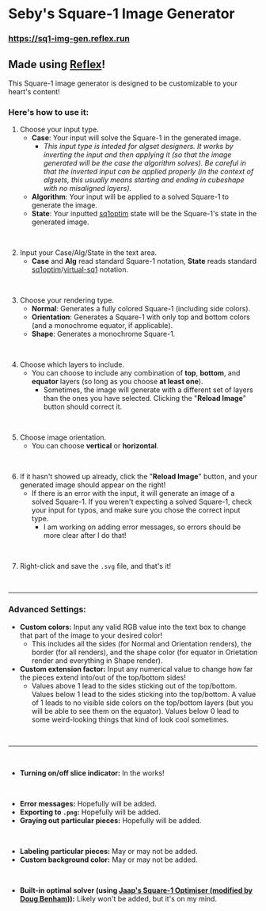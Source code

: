 # Seby's Square-1 Image Generator

### https://sq1-img-gen.reflex.run

## Made using [Reflex](https://github.com/reflex-dev/reflex)!

This Square-1 image generator is designed to be customizable to your heart's content!

### Here's how to use it:

1. Choose your input type.
    - **Case**: Your input will solve the Square-1 in the generated image.
        - *This input type is inteded for algset designers. It works by inverting the input and then applying it (so that the image generated will be the case the algorithm solves). Be careful in that the inverted input can be applied properly (in the context of algsets, this usually means starting and ending in cubeshape with no misaligned layers).*
    - **Algorithm**: Your input will be applied to a solved Square-1 to generate the image.
    - **State**: Your inputted [sq1optim](https://www.jaapsch.net/puzzles/square1.htm#progs) state will be the Square-1's state in the generated image.

<br>

2. Input your Case/Alg/State in the text area.
    - **Case** and **Alg** read standard Square-1 notation, **State** reads standard [sq1optim](https://www.jaapsch.net/puzzles/square1.htm#progs)/[virtual-sq1](https://github.com/Wo0fle/virtual-sq1/blob/main/docs/jared19.md) notation.

<br>

3. Choose your rendering type.
    - **Normal**: Generates a fully colored Square-1 (including side colors).
    - **Orientation**: Generates a Square-1 with only top and bottom colors (and a monochrome equator, if applicable).
    - **Shape**: Generates a monochrome Square-1.

<br>

4. Choose which layers to include.
    - You can choose to include any combination of **top**, **bottom**, and **equator** layers (so long as you choose **at least one**).
        - Sometimes, the image will generate with a different set of layers than the ones you have selected. Clicking the "**Reload Image**" button should correct it. 

<br>

5. Choose image orientation.
    - You can choose **vertical** or **horizontal**.

<br>

6. If it hasn't showed up already, click the "**Reload Image**" button, and your generated image should appear on the right!
    - If there is an error with the input, it will generate an image of a solved Square-1. If you weren't expecting a solved Square-1, check your input for typos, and make sure you chose the correct input type.
        - I am working on adding error messages, so errors should be more clear after I do that!

<br>

7. Right-click and save the `.svg` file, and that's it!

<br><hr>

### Advanced Settings:

- **Custom colors:** Input any valid RGB value into the text box to change that part of the image to your desired color!
    - This includes all the sides (for Normal and Orientation renders), the border (for all renders), and the shape color (for equator in Orietation render and everything in Shape render).
- **Custom extension factor:** Input any numerical value to change how far the pieces extend into/out of the top/bottom sides!
    - Values above 1 lead to the sides sticking out of the top/bottom. Values below 1 lead to the sides sticking into the top/bottom. A value of 1 leads to no visible side colors on the top/bottom layers (but you will be able to see them on the equator). Values below 0 lead to some weird-looking things that kind of look cool sometimes.

<br><hr><br>

- **Turning on/off slice indicator:** In the works!

<br>

- **Error messages:** Hopefully will be added.
- **Exporting to `.png`:** Hopefully will be added.
- **Graying out particular pieces:** Hopefully will be added.

<br>

- **Labeling particular pieces:** May or may not be added.
- **Custom background color:** May or may not be added.

<br>

- **Built-in optimal solver (using [Jaap's Square-1 Optimiser (modified by Doug Benham)](https://github.com/dougbenham/Square1-Optimizer)):** Likely won't be added, but it's on my mind.